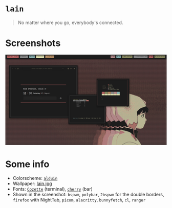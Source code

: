 # `lain`
> No matter where you go, everybody's connected.

# Screenshots

![screenshot](screenshot.png)

# Some info

+ Colorscheme: [`alduin`](https://github.com/kiddae/colorer-colorschemes/blob/main/alduin)
+ Wallpaper: [lain.jpg](https://raw.githubusercontent.com/kiddae/wallpapers/main/anime/lain.jpg)
+ Fonts: [`Cozette`](https://github.com/slavfox/Cozette) (terminal), [`cherry`](https://github.com/turquoise-hexagon/cherry) (bar)
+ Shown in the screenshot: `bspwm`, `polybar`, `2bspwm` for the double borders, `firefox` with NightTab, `picom`, `alacritty`, `bunnyfetch`, `cl`, `ranger`
